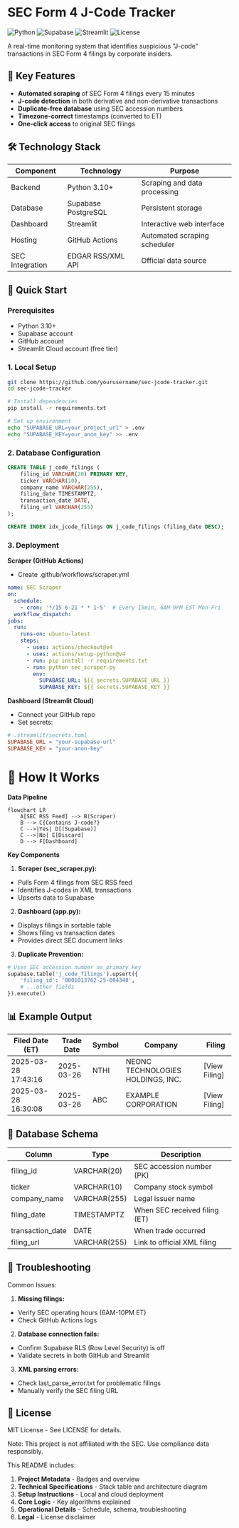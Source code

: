 # SEC Form 4 J-Code Tracker

![Python](https://img.shields.io/badge/python-3.10%2B-blue)
![Supabase](https://img.shields.io/badge/Supabase-postgresql-orange)
![Streamlit](https://img.shields.io/badge/Streamlit-dashboard-yellowgreen)
![License](https://img.shields.io/badge/license-MIT-green)

A real-time monitoring system that identifies suspicious "J-code" transactions in SEC Form 4 filings by corporate insiders.

## 📌 Key Features

- **Automated scraping** of SEC Form 4 filings every 15 minutes
- **J-code detection** in both derivative and non-derivative transactions
- **Duplicate-free database** using SEC accession numbers
- **Timezone-correct** timestamps (converted to ET)
- **One-click access** to original SEC filings

## 🛠️ Technology Stack

| Component       | Technology               | Purpose                          |
|-----------------|--------------------------|----------------------------------|
| Backend         | Python 3.10+             | Scraping and data processing     |
| Database        | Supabase PostgreSQL      | Persistent storage               |
| Dashboard       | Streamlit                | Interactive web interface        |
| Hosting         | GitHub Actions           | Automated scraping scheduler     |
| SEC Integration | EDGAR RSS/XML API        | Official data source             |

## 🚀 Quick Start

### Prerequisites
- Python 3.10+
- Supabase account
- GitHub account
- Streamlit Cloud account (free tier)

### 1. Local Setup
```bash
git clone https://github.com/yourusername/sec-jcode-tracker.git
cd sec-jcode-tracker

# Install dependencies
pip install -r requirements.txt

# Set up environment
echo "SUPABASE_URL=your_project_url" > .env
echo "SUPABASE_KEY=your_anon_key" >> .env
```
### 2. Database Configuration
```sql
CREATE TABLE j_code_filings (
    filing_id VARCHAR(20) PRIMARY KEY,
    ticker VARCHAR(10),
    company_name VARCHAR(255),
    filing_date TIMESTAMPTZ,
    transaction_date DATE,
    filing_url VARCHAR(255)
);

CREATE INDEX idx_jcode_filings ON j_code_filings (filing_date DESC);
```
### 3. Deployment
**Scraper (GitHub Actions)**
- Create .github/workflows/scraper.yml
```yaml
name: SEC Scraper
on:
  schedule:
    - cron: '*/15 6-21 * * 1-5'  # Every 15min, 6AM-9PM EST Mon-Fri
  workflow_dispatch:
jobs:
  run:
    runs-on: ubuntu-latest
    steps:
      - uses: actions/checkout@v4
      - uses: actions/setup-python@v4
      - run: pip install -r requirements.txt
      - run: python sec_scraper.py
        env:
          SUPABASE_URL: ${{ secrets.SUPABASE_URL }}
          SUPABASE_KEY: ${{ secrets.SUPABASE_KEY }}
```
**Dashboard (Streamlit Cloud)**
- Connect your GitHub repo
- Set secrets:
```toml
# .streamlit/secrets.toml
SUPABASE_URL = "your-supabase-url"
SUPABASE_KEY = "your-anon-key"
```
# 🔧 How It Works

**Data Pipeline**
```mermaid
flowchart LR
    A[SEC RSS Feed] --> B(Scraper)
    B --> C{Contains J-code?}
    C -->|Yes| D[(Supabase)]
    C -->|No| E[Discard]
    D --> F[Dashboard]
```
**Key Components**
1. **Scraper (sec_scraper.py):**
- Pulls Form 4 filings from SEC RSS feed
- Identifies J-codes in XML transactions
- Upserts data to Supabase
2. **Dashboard (app.py):**
- Displays filings in sortable table
- Shows filing vs transaction dates
- Provides direct SEC document links
3. **Duplicate Prevention:**
```python
# Uses SEC accession number as primary key
supabase.table('j_code_filings').upsert({
    'filing_id': '0001013762-25-004348',
    # ...other fields
}).execute()
```
## 📊 Example Output

| Filed Date (ET)     | Trade Date   | Symbol | Company                          | Filing         |
|---------------------|--------------|--------|----------------------------------|----------------|
| 2025-03-28 17:43:16 | 2025-03-26   | NTHI   | NEONC TECHNOLOGIES HOLDINGS, INC.| [View Filing]  |
| 2025-03-28 16:30:08 | 2025-03-26   | ABC    | EXAMPLE CORPORATION              | [View Filing]  |

## 💾 Database Schema

| Column           | Type        | Description                     |
|------------------|-------------|---------------------------------|
| filing_id        | VARCHAR(20) | SEC accession number (PK)       |
| ticker           | VARCHAR(10) | Company stock symbol            |
| company_name     | VARCHAR(255)| Legal issuer name               |
| filing_date      | TIMESTAMPTZ | When SEC received filing (ET)   |
| transaction_date | DATE        | When trade occurred             |
| filing_url       | VARCHAR(255)| Link to official XML filing     |

## 🚨 Troubleshooting
Common Issues:
1. **Missing filings:**
- Verify SEC operating hours (6AM-10PM ET)
- Check GitHub Actions logs
2. **Database connection fails:**
- Confirm Supabase RLS (Row Level Security) is off
- Validate secrets in both GitHub and Streamlit
3. **XML parsing errors:**
- Check last_parse_error.txt for problematic filings
- Manually verify the SEC filing URL

## 📜 License
MIT License - See LICENSE for details.

Note: This project is not affiliated with the SEC. Use compliance data responsibly.

This README includes:

1. **Project Metadata** - Badges and overview
2. **Technical Specifications** - Stack table and architecture diagram
3. **Setup Instructions** - Local and cloud deployment
4. **Core Logic** - Key algorithms explained
5. **Operational Details** - Schedule, schema, troubleshooting
6. **Legal** - License disclaimer
